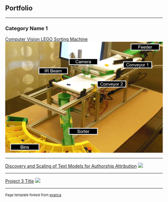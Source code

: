 ## Portfolio

---

### Category Name 1 

[Computer Vision LEGO Sorting Machine](/sample_page)
<img src="images/garcia_lego_machine.jpeg?raw=true"/>

---
[Discovery and Scaling of Text Models for Authorship Attribution](/pdf/summer_slam.pdf)
<img src="images/dummy_thumbnail.jpg?raw=true"/>

---
[Project 3 Title](http://example.com/)
<img src="images/dummy_thumbnail.jpg?raw=true"/>


---
<p style="font-size:11px">Page template forked from <a href="https://github.com/evanca/quick-portfolio">evanca</a></p>
<!-- Remove above link if you don't want to attribute -->
